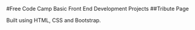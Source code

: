#Free Code Camp Basic Front End Development Projects
##Tribute Page

Built using HTML, CSS and Bootstrap.